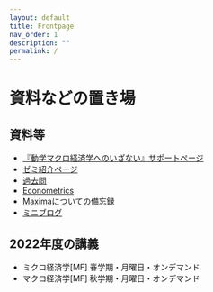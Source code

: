 ```yaml
---
layout: default
title: Frontpage
nav_order: 1
description: ""
permalink: /
---
```


# 資料などの置き場

## 資料等

* [『動学マクロ経済学へのいざない』サポートページ](https://www.rhasumi.net/wiki/wiki.cgi?page=dynamicmodels)
* [ゼミ紹介ページ](https://www.rhasumi.net/wiki/wiki.cgi?page=seminar)
* [過去問](https://www.rhasumi.net/wiki/wiki.cgi?page=%B2%E1%B5%EE%CC%E4)
* [Econometrics](https://www.rhasumi.net/wiki/wiki.cgi?page=Econometrics)
* [Maximaについての備忘録](https://www.rhasumi.net/wiki/wiki.cgi?page=Maxima%A4%CB%A4%C4%A4%A4%A4%C6%A4%CE%C8%F7%CB%BA%CF%BF)
* [ミニブログ](testpage)

## 2022年度の講義

* ミクロ経済学[MF] 春学期・月曜日・オンデマンド　
* マクロ経済学[MF] 秋学期・月曜日・オンデマンド　
<!-- * 過去の講義 -->


